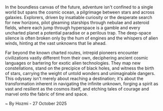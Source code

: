
In the boundless canvas of the future, adventure isn't confined to a single world but spans the cosmic ocean, a pilgrimage between stars and across galaxies. Explorers, driven by insatiable curiosity or the desperate search for new horizons, pilot gleaming starships through nebulae and asteroid fields, where each jump through hyperspace is a gamble and every uncharted planet a potential paradise or a perilous trap. The deep-space silence is often broken only by the hum of engines and the whispers of alien winds, hinting at the vast unknowns that lie ahead.

Far beyond the known charted routes, intrepid pioneers encounter civilizations vastly different from their own, deciphering ancient cosmic languages or bartering for exotic alien technologies. They map new constellations, stand on the precipice of black holes, and witness the birth of stars, carrying the weight of untold wonders and unimaginable dangers. This odyssey isn't merely about reaching a destination; it's about the transformation inherent in navigating the infinite unknown, forging a spirit as vast and resilient as the cosmos itself, and etching tales of courage and marvel onto the fabric of time and space.

~ By Hozmi - 27 October 2025
